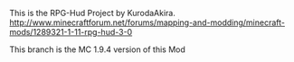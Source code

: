 This is the RPG-Hud Project by KurodaAkira.
<br>http://www.minecraftforum.net/forums/mapping-and-modding/minecraft-mods/1289321-1-11-rpg-hud-3-0
<p>This branch is the MC 1.9.4 version of this Mod
